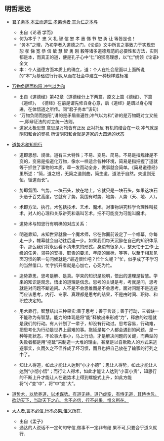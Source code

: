 ## 明哲思远

* [君子务本 本立而道生 孝弟也者 其为仁之本与](https://sanwen8.cn/p/4aeKQ1L.html)
    - 出自《论语 学而》
    - 何为本乎？ 忠 义 礼 智 信 恕 孝 惠 悌 节 恕 勇 让 等皆是也！
    - “务本”之理，乃初学者入道德之门，《论语》文中所言之事致力于实现忠 恕 孝 悌 宽 恭 信 敏 慧 智 勇 刚 毅等诸多道德规范的必要性和方法，实则都是本，而真正的道，便是孔子心中“仁”的崇高理想，以“仁”统领《论语》全文
    - 本：个人道德方面本质上的确立，道：个人在社会层面以上面所说的“本”为基础进行行事,从而在社会中建立一种榜样或标准

* [万物负阴而抱阳 冲气以为和](http://www.360doc.com/content/13/0823/03/5079158_309239583.shtml)
    - 出自《道德经》第42章（道德经分上下两篇，原文上篇《德经》、下篇《道经》， 《德经》在前是谓先修自身心意，后《道经》是谓以身心精进，在体悟道之所传。同“君子务本”该句）
    - “万物负阴而抱阳”,讲的是矛盾普遍性;冲气以为和”,讲的是万物既对立又统一,即辩证法的对立统一法则。
    - 道家太极思想 意思是万物皆有正反 正衬托反 有机的结合在一块 冲气就是阴阳和合的契机 所谓阴阳和合就是道家的大圆满的状态

* [道势术和知思行](https://wenku.baidu.com/view/a162426c580216fc710afd3f.html)
    - 道即思想、规律。道有三大特性；不易、变易、简易。不易是指规律是不变的，变易是指道化万物，像水一样适合各种环境，简易是指把握了道就等于抓住了事物的本质，牵一发而动全身，做事就会简单。《简易道德经》里所述：“简，道之根，无简之道则曲，简生道，道法于自然，失道则无恒，循道而长”。
    - 势即氛围、气势。一块石头，放在地上，它就只是一块石头，如果这块石头悬于百丈高崖，它就有了势。氛围有时势、地势、人势（天、地、人）。
    - 术即方法、执行。术包括技术、艺术、魔术。对事物讲究科学合理性叫技术，对人的心理和关系讲究和谐叫艺术，把不可能变为可能叫魔术。

    - 道势术与知思行有明确的对应关系：
    - 明道靠知，未知世界就像一个魔术师，它在你面前设定了一个帷幕，你每走一步，帷幕就会自动往后退一步。如果我们每天沉醉在自己的知识体系中，那么我们将永远看不清未来的形式，身边有很多人，整天忙于工作:上级的任务，领导的安排、职责的要求、年度的目标，等等，以至于相互见面习惯的第一句问候就是:“最近很忙吧？忙什么呢？”忙，似乎成了不学习的当然借口，忙字拆开看就是心加亡，心死为忙。
    - 造势靠思，思考是解、是真。学来的知识是聪明，悟出的道理是智慧。学来的知识是观念，悟出的道理是信念。思考的关键是考，考就是问，思考就是对问题不断追问。人不是不会思维而是不会思考。面对问题不是逃避而应该思考，内行、专家、真理都是思考的结果，不是由时间、职称、和职位决定的。
    - 用术靠行。智慧结出三种果实:善于思考；善于言谈；善于行动，三者缺一不能称为有智慧。能力的体现是将“能”释放出来形成“力”，释放的过程就是我们的行动。有人计划了一辈子，却没有行动过。思考容易，行动难，把思考化为行动是世界上最难的事。拖延是每个人都会遇到的问题，是一种等死状态，不论事大事小，马上行动，才是解决问题的关键，而典型的失败者都是用“拖延”来制造一大堆的理由，甚至是以自欺欺人的方式来逃避事实，久而久之不但养成了坏习惯，而且也把自己放在了输家的行列之中了。
    - 知让人得道，如此才能让人达到“小才小德”；思让人得势，如此才能让人达到“小彻小悟”；而行让人得术，如此才能让人达到“小富小贵”，知思行的不断上升才能让人在道势术上得到螺旋式上升，如此方能将“小”变“中”，将“中”变“大”。

* [道势术，以势养道，以术谋势。有道无持，道乃虚空，有恃无道，其恃也忽。欲动天下，当动天下之心。言不必信，行不必果，惟义所在。]()

* [大人者,言不必信,行不必果,惟义所在.](https://www.zybang.com/question/38e774cc6d2a739e4d9607fdec6d0b34.html)
    - 出自《孟子》
    - 通达的人说话不一定句句守信,做事不一定非有结 果不可,只要合乎道义就行.
